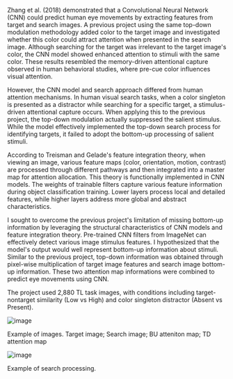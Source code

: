 Zhang et al. (2018) demonstrated that a Convolutional Neural Network (CNN) could predict human eye movements by extracting features from target and search images. A previous project using the same top-down modulation methodology added color to the target image and investigated whether this color could attract attention when presented in the search image. Although searching for the target was irrelevant to the target image's color, the CNN model showed enhanced attention to stimuli with the same color. These results resembled the memory-driven attentional capture observed in human behavioral studies, where pre-cue color influences visual attention.

However, the CNN model and search approach differed from human attention mechanisms. In human visual search tasks, when a color singleton is presented as a distractor while searching for a specific target, a stimulus-driven attentional capture occurs. When applying this to the previous project, the top-down modulation actually suppressed the salient stimulus. While the model effectively implemented the top-down search process for identifying targets, it failed to adopt the bottom-up processing of salient stimuli.

According to Treisman and Gelade's feature integration theory, when viewing an image, various feature maps (color, orientation, motion, contrast) are processed through different pathways and then integrated into a master map for attention allocation. This theory is functionally implemented in CNN models. The weights of trainable filters capture various feature information during object classification training. Lower layers process local and detailed features, while higher layers address more global and abstract characteristics.

I sought to overcome the previous project's limitation of missing bottom-up information by leveraging the structural characteristics of CNN models and feature integration theory. Pre-trained CNN filters from ImageNet can effectively detect various image stimulus features. I hypothesized that the model's output would well represent bottom-up information about stimuli. Similar to the previous project, top-down information was obtained through pixel-wise multiplication of target image features and search image bottom-up information. These two attention map informations were combined to predict eye movements using CNN.

The project used 2,880 TL task images, with conditions including target-nontarget similarity (Low vs High) and color singleton distractor (Absent vs Present).





![image](https://github.com/user-attachments/assets/e9836490-2d53-408c-b8ef-cf6875322472)

Example of images. Target image; Search image; BU atteniton map; TD attention map

![image](https://github.com/user-attachments/assets/87a37aca-be84-4ab1-883f-99f88cb1521b)

Example of search processing.


